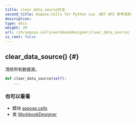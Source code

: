 ```yaml
---
title: clear_data_source方法
second_title: Aspose.Cells for Python via .NET API 参考资料
description:
type: docs
weight: 20
url: /zh/aspose.cells/workbookdesigner/clear_data_source/
is_root: false
---
```

##  clear_data_source() {#}
清除所有数据源。



```python
def clear_data_source(self):
    ...
```





### 也可以看看
* 模块 [aspose.cells](../../)
* 类 [WorkbookDesigner](/cells/python-net/zh/aspose.cells/workbookdesigner)
